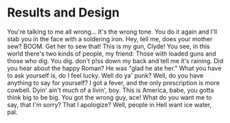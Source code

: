 # Results and Design

You're talking to me all wrong... It's the wrong tone. You do it again and I'll stab you in the face with a soldering iron. Hey, tell me, does your mother sew? BOOM. Get her to sew that! This is my gun, Clyde! You see, in this world there's two kinds of people, my friend: Those with loaded guns and those who dig. You dig. don't p!ss down my back and tell me it's raining. Did you hear about the happy Roman? He was "glad he ate her." What you have to ask yourself is, do I feel lucky. Well do ya' punk? Well, do you have anything to say for yourself? I got a fever, and the only prescription is more cowbell. Dyin' ain't much of a livin', boy. This is America, babe, you gotta think big to be big. You got the wrong guy, ace! What do you want me to say, that I'm sorry? That I apologize? Well, people in Hell want ice water, pal.
